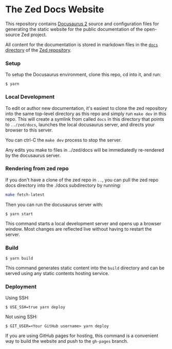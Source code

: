 # The Zed Docs Website

This repository contains [Docusaurus 2](https://docusaurus.io/)
source and configuration files for generating the static website
for the public documentation of the open-source Zed project.

All content for the documentation is stored in markdown files
in the [`docs` directory](https://github.com/brimdata/zed/tree/main/docs)
of the
[Zed repository](https://github.com/brimdata/zed).

### Setup

To setup the Docusaurus environment, clone this repo, cd into it, and run:
```
$ yarn
```

### Local Development

To edit or author new documentation, it's easiest to clone the zed repository
into the same top-level directory as this repo and simply run `make dev`
in this repo.  This will create a symlink from called `docs` in
this directory that points to `../zed/docs`, launches the local docusaurus
server, and directs your browser to this server.

You can ctrl-C the `make dev` process to stop the server.

Any edits you make to files in ../zed/docs will be immediatedly re-rendered
by the docusaurus server.

### Rendering from zed repo

If you don't have a clone of the zed repo in `..`, you can pull the
zed repo docs directory into the ./docs subdirectory by running:
```bash
make fetch-latest
```
Then you can run the docusaurus server with:
```
$ yarn start
```
This command starts a local development server and opens up a browser window. Most changes are reflected live without having to restart the server.

### Build

```
$ yarn build
```

This command generates static content into the `build` directory and can be served using any static contents hosting service.

### Deployment

Using SSH:

```
$ USE_SSH=true yarn deploy
```

Not using SSH:

```
$ GIT_USER=<Your GitHub username> yarn deploy
```

If you are using GitHub pages for hosting, this command is a convenient way to build the website and push to the `gh-pages` branch.
